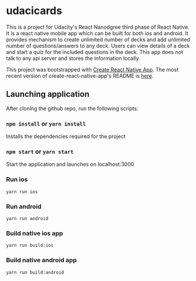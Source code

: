 # udacicards

This is a project for Udacity's React Nanodgree third phase of React Native. It is a react native mobile app which can be built
for both ios and android. It provides mechanism to create unlimited number of decks and add unlimited number of questions/answers
to any deck. Users can view details of a deck and start a quiz for the included questions in the deck. This app does not talk
to any api server and stores the information locally. 

This project was bootstrapped with [Create React Native App](https://github.com/react-community/create-react-native-app).
The most recent version of create-react-native-app's README is [here](https://github.com/react-community/create-react-native-app/blob/master/react-native-scripts/template/README.md).

## Launching application

After cloning the github repo, run the following scripts:

### `npm install` or `yarn install`

Installs the dependencies required for the project

### `npm start` or `yarn start`

Start the application and launches on localhost:3000 

### Run ios

```
yarn run ios
```

### Run android

```
yarn run android
```

### Build native ios app

```
yarn run build:ios
```

### Build native android app

```
yarn run build:android
```







